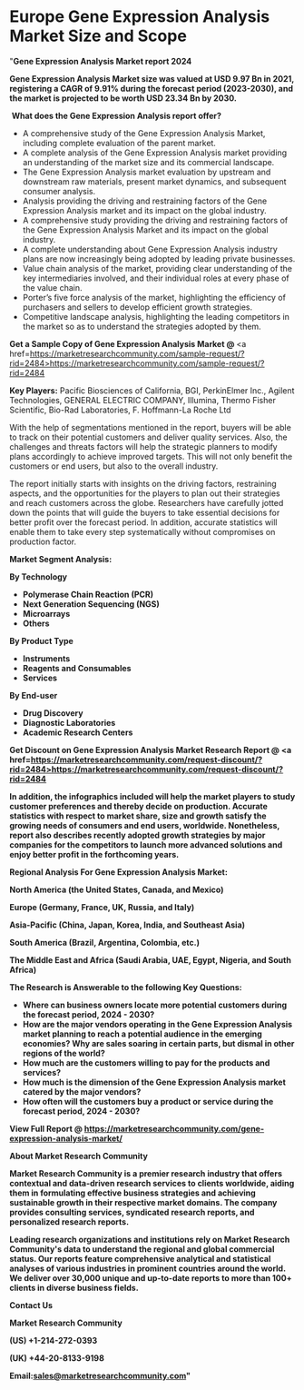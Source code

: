 # Europe Gene Expression Analysis Market Size and Scope 
"<strong>Gene Expression Analysis Market report 2024</strong>

<strong>Gene Expression Analysis Market size was valued at USD 9.97 Bn in 2021, registering a CAGR of 9.91% during the forecast period (2023-2030), and the market is projected to be worth USD 23.34 Bn by 2030.</strong>

 <strong><b>What does the Gene Expression Analysis report offer?</b></strong>
<ul>
  <li>A comprehensive study of the Gene Expression Analysis Market, including complete evaluation of the parent market.</li>
  <li>A complete analysis of the Gene Expression Analysis market providing an understanding of the market size and its commercial landscape.</li>
  <li>The Gene Expression Analysis market evaluation by upstream and downstream raw materials, present market dynamics, and subsequent consumer analysis.</li>
  <li>Analysis providing the driving and restraining factors of the Gene Expression Analysis market and its impact on the global industry.</li>
  <li>A comprehensive study providing the driving and restraining factors of the Gene Expression Analysis Market and its impact on the global industry.</li>
  <li>A complete understanding about Gene Expression Analysis industry plans are now increasingly being adopted by leading private businesses.</li>
  <li>Value chain analysis of the market, providing clear understanding of the key intermediaries involved, and their individual roles at every phase of the value chain.</li>
  <li>Porter’s five force analysis of the market, highlighting the efficiency of purchasers and sellers to develop efficient growth strategies.</li>
  <li>Competitive landscape analysis, highlighting the leading competitors in the market so as to understand the strategies adopted by them.</li>
</ul>

<strong>Get a Sample Copy of Gene Expression Analysis Market @ </strong><a href=https://marketresearchcommunity.com/sample-request/?rid=2484><u>https://marketresearchcommunity.com/sample-request/?rid=2484</u></a>

<strong>Key Players:</strong> 
Pacific Biosciences of California, BGI, PerkinElmer Inc., Agilent Technologies, GENERAL ELECTRIC COMPANY, Illumina, Thermo Fisher Scientific, Bio-Rad Laboratories, F. Hoffmann-La Roche Ltd

With the help of segmentations mentioned in the report, buyers will be able to track on their potential customers and deliver quality services. Also, the challenges and threats factors will help the strategic planners to modify plans accordingly to achieve improved targets. This will not only benefit the customers or end users, but also to the overall industry.

The report initially starts with insights on the driving factors, restraining aspects, and the opportunities for the players to plan out their strategies and reach customers across the globe. Researchers have carefully jotted down the points that will guide the buyers to take essential decisions for better profit over the forecast period. In addition, accurate statistics will enable them to take every step systematically without compromises on production factor.

<strong>Market Segment Analysis:</strong>


<strong><strong>By Technology</strong></h4>
<ul>
 	<li>Polymerase Chain Reaction (PCR)</li>
 	<li>Next Generation Sequencing (NGS)</li>
 	<li>Microarrays</li>
 	<li>Others</li>
</ul>
<strong><strong>By Product Type</strong></h4>
<ul>
 	<li>Instruments</li>
 	<li>Reagents and Consumables</li>
 	<li>Services</li>
</ul>
<strong><strong>By End-user</strong></h4>
<ul>
 	<li>Drug Discovery</li>
 	<li>Diagnostic Laboratories</li>
 	<li>Academic Research Centers</li>
</ul>

<strong>Get Discount on Gene Expression Analysis Market Research Report @ </b></strong><a href=https://marketresearchcommunity.com/request-discount/?rid=2484><u>https://marketresearchcommunity.com/request-discount/?rid=2484</u></a>

In addition, the infographics included will help the market players to study customer preferences and thereby decide on production. Accurate statistics with respect to market share, size and growth satisfy the growing needs of consumers and end users, worldwide. Nonetheless, report also describes recently adopted growth strategies by major companies for the competitors to launch more advanced solutions and enjoy better profit in the forthcoming years.

<strong>Regional Analysis For Gene Expression Analysis Market:</strong>

<strong>North America</strong> (the United States, Canada, and Mexico)

<strong>Europe</strong> (Germany, France, UK, Russia, and Italy)

<strong>Asia-Pacific</strong> (China, Japan, Korea, India, and Southeast Asia)

<strong>South America</strong> (Brazil, Argentina, Colombia, etc.)

<strong>The Middle East and Africa</strong> (Saudi Arabia, UAE, Egypt, Nigeria, and South Africa)

<strong>The Research is Answerable to the following Key Questions:</strong>
<ul>
 	<li>Where can business owners locate more potential customers during the forecast period, 2024 - 2030?</li>
 	<li>How are the major vendors operating in the Gene Expression Analysis market planning to reach a potential audience in the emerging economies? Why are sales soaring in certain parts, but dismal in other regions of the world?</li>
 	<li>How much are the customers willing to pay for the products and services?</li>
 	<li>How much is the dimension of the Gene Expression Analysis market catered by the major vendors?</li>
 	<li>How often will the customers buy a product or service during the forecast period, 2024 - 2030?</li>
</ul>

<strong>View Full Report @</strong> <a href=https://marketresearchcommunity.com/gene-expression-analysis-market/>https://marketresearchcommunity.com/gene-expression-analysis-market/</a>

<strong>About Market Research Community</strong>

Market Research Community is a premier research industry that offers contextual and data-driven research services to clients worldwide, aiding them in formulating effective business strategies and achieving sustainable growth in their respective market domains. The company provides consulting services, syndicated research reports, and personalized research reports.

Leading research organizations and institutions rely on Market Research Community's data to understand the regional and global commercial status. Our reports feature comprehensive analytical and statistical analyses of various industries in prominent countries around the world. We deliver over 30,000 unique and up-to-date reports to more than 100+ clients in diverse business fields.

<strong>Contact Us</strong>

<strong>Market Research Community</strong>

(US) +1-214-272-0393

(UK) +44-20-8133-9198

<strong>Email:</strong>sales@marketresearchcommunity.com"
